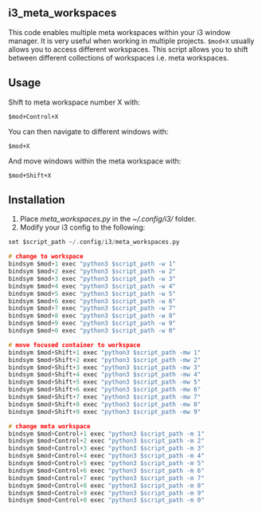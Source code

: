 ## **i3_meta_workspaces**

This code enables multiple meta workspaces within your i3 window manager. It is very useful when working in multiple projects. 
`$mod+X` usually allows you to access different workspaces. This script allows you to shift between different collections of workspaces i.e. meta workspaces. 

## **Usage**

Shift to meta workspace number X with:

`$mod+Control+X`

You can then navigate to different windows with:

`$mod+X`

And move windows within the meta workspace with:

`$mod+Shift+X`

## **Installation**

1. Place *meta_workspaces.py* in the *~/.config/i3/* folder.
2. Modify your i3 config to the following:

```c
set $script_path ~/.config/i3/meta_workspaces.py

# change to workspace
bindsym $mod+1 exec "python3 $script_path -w 1"
bindsym $mod+2 exec "python3 $script_path -w 2"
bindsym $mod+3 exec "python3 $script_path -w 3"
bindsym $mod+4 exec "python3 $script_path -w 4"
bindsym $mod+5 exec "python3 $script_path -w 5"
bindsym $mod+6 exec "python3 $script_path -w 6"
bindsym $mod+7 exec "python3 $script_path -w 7"
bindsym $mod+8 exec "python3 $script_path -w 8"
bindsym $mod+9 exec "python3 $script_path -w 9"
bindsym $mod+0 exec "python3 $script_path -w 0"

# move focused container to workspace
bindsym $mod+Shift+1 exec "python3 $script_path -mw 1"
bindsym $mod+Shift+2 exec "python3 $script_path -mw 2"
bindsym $mod+Shift+3 exec "python3 $script_path -mw 3"
bindsym $mod+Shift+4 exec "python3 $script_path -mw 4"
bindsym $mod+Shift+5 exec "python3 $script_path -mw 5"
bindsym $mod+Shift+6 exec "python3 $script_path -mw 6"
bindsym $mod+Shift+7 exec "python3 $script_path -mw 7"
bindsym $mod+Shift+8 exec "python3 $script_path -mw 8"
bindsym $mod+Shift+9 exec "python3 $script_path -mw 9"

# change meta workspace
bindsym $mod+Control+1 exec "python3 $script_path -m 1"
bindsym $mod+Control+2 exec "python3 $script_path -m 2"
bindsym $mod+Control+3 exec "python3 $script_path -m 3"
bindsym $mod+Control+4 exec "python3 $script_path -m 4"
bindsym $mod+Control+5 exec "python3 $script_path -m 5"
bindsym $mod+Control+6 exec "python3 $script_path -m 6"
bindsym $mod+Control+7 exec "python3 $script_path -m 7"
bindsym $mod+Control+8 exec "python3 $script_path -m 8"
bindsym $mod+Control+9 exec "python3 $script_path -m 9"
bindsym $mod+Control+0 exec "python3 $script_path -m 0"
```
